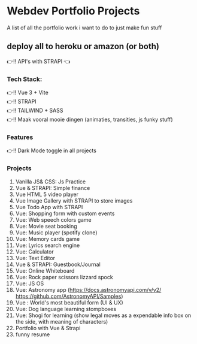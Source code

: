 # Webdev Portfolio Projects
A list of all the portfolio work i want to do to just make fun stuff

## deploy all to heroku or amazon (or both)
:point_right:!! API's with STRAPI :point_left:

### Tech Stack:
:point_right:!! Vue 3  + Vite  
:point_right:!! STRAPI  
:point_right:!! TAILWIND + SASS  
:point_right:!! Maak vooral mooie dingen (animaties, transities, js funky stuff)  


### Features  
:point_right:!! Dark Mode toggle in all projects  


### Projects  
1. Vanilla JS& CSS: Js Practice
2. Vue & STRAPI: Simple finance  
3. Vue HTML 5 video player
4. Vue Image Gallery with STRAPI to store images
5. Vue Todo App with STRAPI
6. Vue: Shopping form with custom events
7. Vue: Web speech colors game
8. Vue: Movie seat booking
9. Vue: Music player (spotify clone)
10. Vue: Memory cards game
11. Vue: Lyrics search engine
12. Vue: Calculator
13. Vue: Text Editor
14. Vue & STRAPI: Guestbook/Journal
15. Vue: Online Whiteboard
16. Vue: Rock paper scissors lizzard spock
17. Vue: JS OS
18. Vue: Astronomy app (https://docs.astronomyapi.com/v/v2/ https://github.com/AstronomyAPI/Samples)
19. Vue : World's most beautiful form (UI & UX)
25. Vue: Dog language learning stompboxes
26. Vue: Shogi for learning (show legal moves as a expendable info box on the side, with meaning of characters)  
27. Portfolio with Vue & Strapi  
28. funny resume
